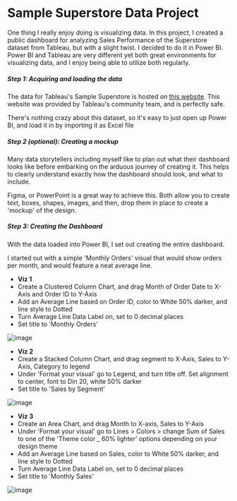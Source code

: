 # Sample Superstore Data Project

One thing I really enjoy doing is visualizing data. In this project, I created a public dashboard for analyzing Sales Performance of the Superstore dataset from Tableau, but with a slight twist. I decided to do it in Power BI. Power BI and Tableau are very different yet both great environments for visualizing data, and I enjoy being able to utilize both regularly. 


##### Step 1: Acquiring and loading the data

The data for Tableau's Sample Superstore is hosted on [this website](https://datawonders.atlassian.net/wiki/spaces/TABLEAU/blog/2022/10/26/1953431553/Where+Can+I+Find+Superstore+Sales#Workbooks-and-Data-Sources). This website was provided by Tableau's community team, and is perfectly safe.

There's nothing crazy about this dataset, so it's easy to just open up Power BI, and load it in by importing it as Excel file

##### Step 2 (optional): Creating a mockup

Many data storytellers including myself like to plan out what their dashboard looks like before embarking on the arduous journey of creating it. This helps to clearly understand exactly how the dashboard should look, and what to include.

Figma, or PowerPoint is a great way to achieve this. Both allow you to create text, boxes, shapes, images, and then, drop them in place to create a 'mockup' of the design. 


##### Step 3: Creating the Dashboard

With the data loaded into Power BI, I set out creating the entire dashboard. 

I started out with a simple 'Monthly Orders' visual that would show orders per month, and would feature a neat average line. 

- **Viz 1**
-  Create a Clustered Column Chart, and drag Month of Order Date to X-Axis and Order ID to Y-Axis
-  Add an Average Line based on Order ID, color to White 50% darker, and line style to Dotted
-  Turn Average Line Data Label on, set to 0 decimal places
-  Set title to 'Monthly Orders'

![image](https://github.com/jsauerland/Sample-Superstore/assets/32148757/7356ec3d-2c2c-4af7-81c2-705a4f642483)

- **Viz 2**
-  Create a Stacked Column Chart, and drag segment to X-Axis, Sales to Y-Axis, Category to legend
-  Under 'Format your visual' go to Legend, and turn title off. Set alignment to center, font to Din 20, white 50% darker
-  Set title to 'Sales by Segment'

![image](https://github.com/jsauerland/Sample-Superstore/assets/32148757/beb1a3f7-1501-4e3a-8d4b-51df4dee9fc8)


- **Viz 3**
- Create an Area Chart, and drag Month to X-axis, Sales to Y-Axis
- Under 'Format your visual' go to Lines > Colors > change Sum of Sales to one of the 'Theme color _ 60% lighter' options depending on your design theme
- Add an Average Line based on Sales, color to White 50% darker, and line style to Dotted
- Turn Average Line Data Label on, set to 0 decimal places
- Set title to 'Monthly Sales'



![image](https://github.com/jsauerland/Sample-Superstore/assets/32148757/5d918b61-7cc5-4924-9021-0781cea13da1)



